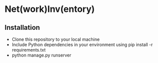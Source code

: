 # Net(work)Inv(entory)

## Installation

* Clone this repository to your local machine
* Include Python dependencies in your environment using pip install -r requirements.txt
* python manage.py runserver
